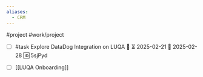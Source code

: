 ```yaml
---
aliases:
  - CRM
---
```

#project #work/project 

- [ ] #task Explore DataDog Integration on LUQA 🔼 ⏳ 2025-02-21 📅 2025-02-28 🆔 5sjPyd

- [ ] [[LUQA Onboarding]]
